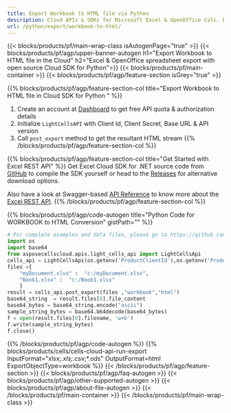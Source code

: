 ```yaml
---
title: Export Workbook to HTML file via Python
description: Cloud APIs & SDKs for Microsoft Excel & OpenOffice Calc. Export workbok or interanl object to kinds of format file in the Cloud.
url: /python/export/workbook-to-html/
---
```



{{< blocks/products/pf/main-wrap-class isAutogenPage="true" >}}
{{< blocks/products/pf/agp/upper-banner-autogen h1="Export Workbook to HTML file in the Cloud" h2="Excel & OpenOffice spreadsheet export with open source Cloud SDK for Python">}}
{{< blocks/products/pf/main-container >}}
{{< blocks/products/pf/agp/feature-section isGrey="true" >}}

{{% blocks/products/pf/agp/feature-section-col title="Export Workbook to HTML file in Cloud SDK for Python " %}}
1. Create an account at <a href="https://dashboard.aspose.cloud/">Dashboard</a> to get free API quota & authorization details
1. Initialize ```LightCellsAPI``` with Client Id, Client Secret, Base URL & API version
1. Call ```post_export``` method to get the resultant HTML stream
{{% /blocks/products/pf/agp/feature-section-col %}}

{{% blocks/products/pf/agp/feature-section-col title="Get Started with Excel REST API" %}}
Get Excel Cloud SDK for .NET source code from [GitHub](https://github.com/aspose-cells-cloud/aspose-cells-cloud-python) to compile the SDK yourself or head to the [Releases](https://github.com/aspose-cells-cloud/aspose-cells-cloud-python/releases) for alternative download options. 

Also have a look at Swagger-based [API Reference](https://apireference.aspose.cloud/cells/#/LightCells/PostExport) to know more about the [Excel REST API](https://products.aspose.cloud/cells/curl/).
{{% /blocks/products/pf/agp/feature-section-col %}}

{{% blocks/products/pf/agp/code-autogen title="Python Code for WORKBOOK to HTML Conversion" gistPath="" %}}
```python
# For complete examples and data files, please go to https://github.com/aspose-cells-cloud/aspose-cells-cloud-python/
import os
import base64
from asposecellscloud.apis.light_cells_api import LightCellsApi
cells_api = LightCellsApi(os.getenv('ProductClientId'),os.getenv('ProductClientSecret'))
files ={ 
    "myDocument.xlsx" :  "c:/myDocument.xlsx",
    "Book1.xlsx" :  "c:/Book1.xlsx" 
    }
result = cells_api.post_export(files ,"workbook","html")
base64_string  = result.files[0].file_content
base64_bytes = base64_string.encode("ascii")
sample_string_bytes = base64.b64decode(base64_bytes)
f = open(result.files[0].filename, 'w+b')
f.write(sample_string_bytes)
f.close()    
```

{{% /blocks/products/pf/agp/code-autogen %}}
{{% blocks/products/cells/cells-cloud-api-run-export  InputFormat="xlsx;*.xls;*.csv;*.ods"  OutputFormat=html  ExportObjectType=workbook %}}
{{< /blocks/products/pf/agp/feature-section >}}
{{< blocks/products/pf/agp/faq-autogen >}}
{{< blocks/products/pf/agp/other-supported-autogen >}}
{{< blocks/products/pf/agp/about-file-autogen >}}
{{< /blocks/products/pf/main-container >}}
{{< /blocks/products/pf/main-wrap-class >}}
